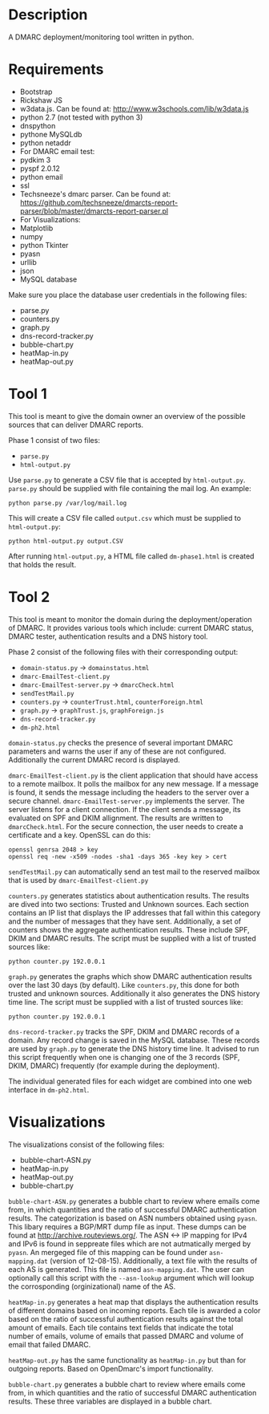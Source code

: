 Description
======

A DMARC deployment/monitoring tool written in python.

Requirements
=======

* Bootstrap
* Rickshaw JS
* w3data.js. Can be found at: http://www.w3schools.com/lib/w3data.js
* python 2.7 (not tested with python 3)
* dnspython
* pythone MySQLdb
* python netaddr
* For DMARC email test:
 * pydkim 3
 * pyspf 2.0.12
 * python email
 * ssl
* Techsneeze's dmarc parser. Can be found at: https://github.com/techsneeze/dmarcts-report-parser/blob/master/dmarcts-report-parser.pl
* For Visualizations:
 * Matplotlib
 * numpy
 * python Tkinter
 * pyasn
 * urllib
 * json
* MySQL database

Make sure you place the database user credentials in the following files:

* parse.py
* counters.py
* graph.py
* dns-record-tracker.py
* bubble-chart.py
* heatMap-in.py
* heatMap-out.py


Tool 1
============

This tool is meant to give the domain owner an overview of the possible sources
that can deliver DMARC reports.

Phase 1 consist of two files:

* `parse.py`
* `html-output.py`

Use `parse.py` to generate a CSV file that is accepted by `html-output.py`.
`parse.py` should be supplied with file containing the mail log. An example:

    python parse.py /var/log/mail.log

This will create a CSV file called `output.csv` which must be supplied to `html-output.py`:

    python html-output.py output.CSV

After running `html-output.py`, a HTML file called `dm-phase1.html` is created that holds the result.



Tool 2
===========

This tool is meant to monitor the domain during the deployment/operation of DMARC.
It provides various tools which include: current DMARC status, DMARC tester, authentication
results and a DNS history tool.

Phase 2 consist of the following files with their corresponding output:

* `domain-status.py` -> `domainstatus.html`
* `dmarc-EmailTest-client.py`
* `dmarc-EmailTest-server.py` -> `dmarcCheck.html`
* `sendTestMail.py`
* `counters.py` -> `counterTrust.html`, `counterForeign.html`
* `graph.py` -> `graphTrust.js`, `graphForeign.js`
* `dns-record-tracker.py`
* `dm-ph2.html`

`domain-status.py` checks the presence of several important DMARC parameters and warns the user if any of these are not configured. Additionally the current DMARC record is displayed.

`dmarc-EmailTest-client.py` is the client application that should have access to a remote mailbox. It polls the mailbox for any new message. If a message is found, it sends the message including the headers to the server over a secure channel. `dmarc-EmailTest-server.py` implements the server. The server listens for a client connection. If the client sends a message, its evaluated on SPF and DKIM allignment. The results are written to `dmarcCheck.html`. For the secure connection, the user needs to create a certificate and a key. OpenSSL can do this:


    openssl genrsa 2048 > key
    openssl req -new -x509 -nodes -sha1 -days 365 -key key > cert


`sendTestMail.py` can automatically send an test mail to the reserved mailbox that
is used by `dmarc-EmailTest-client.py`

`counters.py` generates statistics about authentication results. The results are dived into
two sections: Trusted and Unknown sources. Each section contains an IP list that displays
the IP addresses that fall within this category and the number of messages that they have sent.
Additionally, a set of counters shows the aggregate authentication results. These include SPF, DKIM and DMARC results. The script must be supplied with a list of trusted sources like:

    python counter.py 192.0.0.1

`graph.py` generates the graphs which show DMARC authentication results over the last 30 days (by default). Like `counters.py`, this done for both trusted and unknown sources. Additionally it also generates the DNS history time line. The script must be supplied with a list of trusted sources like:

    python counter.py 192.0.0.1

`dns-record-tracker.py` tracks the SPF, DKIM and DMARC records of a domain. Any record change is saved
in the MySQL database. These records are used by `graph.py` to generate the DNS history time line.
It advised to run this script frequently when one is changing one of the 3 records (SPF, DKIM, DMARC) frequently (for example during the deployment).

The individual generated files for each widget are combined into one web interface in `dm-ph2.html`.


Visualizations
=============

The visualizations consist of the following files:

* bubble-chart-ASN.py
* heatMap-in.py
* heatMap-out.py
* bubble-chart.py


`bubble-chart-ASN.py` generates a bubble chart to review where emails come from, in which quantities and the ratio of successful DMARC authentication results. The categorization is based on ASN numbers obtained using `pyasn`. This libary requires a BGP/MRT dump file as input. These dumps can be found at http://archive.routeviews.org/. The ASN <-> IP mapping for IPv4 and IPv6 is found in seppreate files which are not autmatically merged by `pyasn`. An mergeged file of this mapping can be found under `asn-mapping.dat` (version of 12-08-15). Additionally, a text file with the results of each AS is generated. This file is named `asn-mapping.dat`. The user can optionally call this script with the `--asn-lookup` argument which will lookup the corrosponding (orginizational) name of the AS.

`heatMap-in.py` generates a heat map that displays the authentication results of different domains based on incoming reports. Each tile is awarded a color based on the ratio of successful authentication results against the total amount of emails. Each tile contains text fields that indicate the total number of emails, volume of emails that passed DMARC and volume of email that failed DMARC.

`heatMap-out.py` has the same functionality as `heatMap-in.py` but than for outgoing reports. Based on OpenDmarc's import functionality.

`bubble-chart.py` generates a bubble chart to review where emails come from, in which quantities and the ratio of successful DMARC authentication results. These three variables are displayed in a bubble chart.
